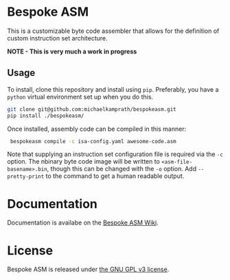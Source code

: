 # Bespoke ASM
This is a customizable byte code assembler that allows for the definition of custom instruction set architecture.

**NOTE - This is very much a work in progress**

## Usage
To install, clone this repository and install using `pip`. Preferably, you have a `python` virtual environment set up when you do this.

```sh
git clone git@github.com:michaelkamprath/bespokeasm.git
pip install ./bespokeasm/
```

Once installed, assembly code can be compiled in this manner:

```sh
 bespokeasm compile -c isa-config.yaml awesome-code.asm
```

Note that supplying an instruction set configuration file is required via the `-c` option. The nbinary byte code image will be written to `<asm-file-basename>.bin`, though this can be changed with the `-o` option. Add `--pretty-print` to the command to get a human readable output.

# Documentation
Documentation is availabe on the [Bespoke ASM Wiki](https://github.com/michaelkamprath/bespokeasm/wiki).

# License
Bespoke ASM is released under [the GNU GPL v3 license](./LICENSE).
